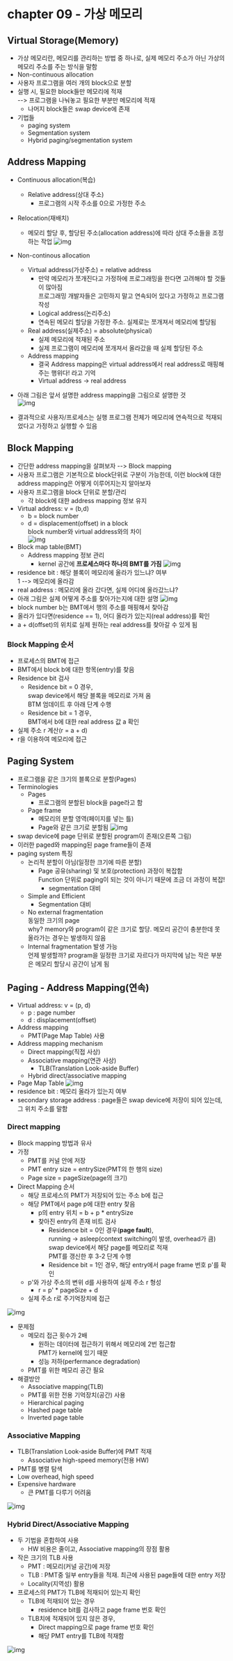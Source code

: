 # chapter 09 - 가상 메모리
## Virtual Storage(Memory)
- 가상 메모리란, 메모리를 관리하는 방법 중 하나로, 실제 메모리 주소가 아닌 가상의 메모리 주소를 주는 방식을 말함
- Non-continuous allocation
- 사용자 프로그램을 여러 개의 block으로 분할
- 실행 시, 필요한 block들만 메모리에 적재  
  --> 프로그램을 나눠놓고 필요한 부분만 메모리에 적재
  - 나머지 block들은 swap device에 존재
- 기법들
  - paging system
  - Segmentation system
  - Hybrid paging/segmentation system 

## Address Mapping
- Continuous allocation(복습)
  - Relative address(상대 주소)
    - 프로그램의 시작 주소를 0으로 가정한 주소
- Relocation(재배치)
  - 메모리 할당 후, 할당된 주소(allocation address)에 따라 상대 주소들을 조정하는 작업
![img](https://github.com/koni114/TIL/blob/master/Operating-System/img/os_87.JPG)

- Non-continous allocation
  - Virtual address(가상주소) = relative address
    - 만약 메모리가 쪼개진다고 가정하에 프로그래밍을 한다면 고려해야 할 것들이 많아짐  
      프로그래밍 개발자들은 고민하지 말고 연속되어 있다고 가정하고 프로그램 작성 
    - Logical address(논리주소) 
    - 연속된 메모리 할당을 가정한 주소. 실제로는 쪼개져서 메모리에 할당됨
  - Real address(실제주소) = absolute(physical)
    - 실제 메모리에 적재된 주소
    - 실제 프로그램이 메모리에 쪼개져서 올라갔을 때 실제 할당된 주소
  - Address mapping
    - 결국 Address mapping은 virtual address에서 real address로 매핑해 주는 행위다! 라고 기억  
    - Virtual address -> real address  
- 아래 그림은 앞서 설명한 address mapping을 그림으로 설명한 것     
![img](https://github.com/koni114/TIL/blob/master/Operating-System/img/os_88.JPG)
- 결과적으로 사용자/프로세스는 실행 프로그램 전체가 메모리에 연속적으로 적재되었다고 가정하고 실행할 수 있음

## Block Mapping
- 간단한 address mapping을 살펴보자 --> Block mapping
- 사용자 프로그램은 기본적으로 block단위로 구분이 가능한데, 이런 block에 대한 address mapping은 어떻게 이루어지는지 알아보자  
- 사용자 프로그램을 block 단위로 분할/관리 
  - 각 block에 대한 address mapping 정보 유지
- Virtual address: v = (b,d)
  - b = block number
  - d = displacement(offset) in a block  
    block number와 virtual address와의 차이  
![img](https://github.com/koni114/TIL/blob/master/Operating-System/img/os_89.JPG)
- Block map table(BMT)
  - Address mapping 정보 관리
    - kernel 공간에 <b>프로세스마다 하나의 BMT를 가짐</b>
![img](https://github.com/koni114/TIL/blob/master/Operating-System/img/os_90.JPG)
- residence bit : 해당 블록이 메모리에 올라가 있느냐? 여부  
  1 --> 메모리에 올라감
- real address : 메모리에 올라 갔다면, 실제 어디에 올라갔느냐? 
- 아래 그림은 실제 어떻게 주소를 찾아가는지에 대한 설명
![img](https://github.com/koni114/TIL/blob/master/Operating-System/img/os_91.JPG)
- block number b는 BMT에서 행의 주소를 매핑해서 찾아감
- 올라가 있다면(residence == 1), 어디 올라가 있는지(real address)를 확인
- a + d(offset)의 위치로 실제 원하는 real address를 찾아갈 수 있게 됨

### Block Mapping 순서
- 프로세스의 BMT에 접근
- BMT에서 block b에 대한 항목(entry)를 찾음
- Residence bit 검사
  - Residence bit = 0 경우,  
    swap device에서 해당 블록을 메모리로 가져 옴  
    BTM 엄데이트 후 아래 단계 수행
  - Residence bit = 1 경우,  
    BMT에서 b에 대한 real address 값 a 확인
- 실제 주소 r 계산(r = a + d)
- r을 이용하여 메모리에 접근

## Paging System
- 프로그램을 같은 크기의 블록으로 분할(Pages)
- Terminologies
  - Pages
    - 프로그램의 분할된 block을 page라고 함
  - Page frame  
    - 메모리의 분할 영역(페이지를 넣는 틀)
    - Page와 같은 크기로 분할됨 
![img](https://github.com/koni114/TIL/blob/master/Operating-System/img/os_92.JPG)
- swap device에 page 단위로 분할된 program이 존재(오른쪽 그림)
- 이러한 paged와 mapping된 page frame들이 존재
- paging system 특징
  - 논리적 분할이 아님(일정한 크기에 따른 분할) 
    - Page 공유(sharing) 및 보호(protection) 과정이 복잡함  
      Function 단위로 paging이 되는 것이 아니기 때문에 조금 더 과정이 복잡!
      - segmentation 대비
  - Simple and Efficient
    - Segmentation 대비
  - No external fragmentation  
  동일한 크기의 page  
  why? memory와 program이 같은 크기로 할당. 메모리 공간이 충분한데 못 올라가는 경우는 발생하지 않음  
  - Internal fragmentation 발생 가능  
    언제 발생할까? program을 일정한 크기로 자르다가 마지막에 남는 작은 부분은 메모리 할당시 공간이 남게 됨       

## Paging - Address Mapping(연속)
- Virtual address: v = (p, d)
  - p : page number
  - d : displacement(offset)
- Address mapping 
  - PMT(Page Map Table) 사용
- Address mapping mechanism
  - Direct mapping(직접 사상)
  - Associative mapping(연관 사상)
    - TLB(Translation Look-aside Buffer)
  - Hybrid direct/associative mapping       
- Page Map Table
![img](https://github.com/koni114/TIL/blob/master/Operating-System/img/os_93.JPG)
- residence bit : 메모리 올라가 있는지 여부
- secondary storage address : page들은 swap device에 저장이 되어 있는데, 그 위치 주소를 말함

### Direct mapping
  - Block mapping 방법과 유사
  - 가정
    - PMT를 커널 안에 저장
    - PMT entry size = entrySize(PMT의 한 행의 size)
    - Page size = pageSize(page의 크기)   
- Direct Mapping 순서 
  - 해당 프로세스의 PMT가 저장되어 있는 주소 b에 접근
  - 해당 PMT에서 page p에 대한 entry 찾음
    - p의 entry 위치 = b + p * entrySize
    - 찾아진 entry의 존재 비트 검사
      - Residence bit = 0인 경우(<b>page fault</b>),  
        running -> asleep(context switching이 발생, overhead가 큼)
        swap device에서 해당 page를 메모리로 적재  
        PMT를 갱신한 후 3-2 단계 수행
      - Residence bit = 1인 경우,
        해당 entry에서 page frame 번호 p'를 확인
  - p'와 가상 주소의 변위 d를 사용하여 실제 주소 r 형성
    - r = p' * pageSize + d
  - 실제 주소 r로 주기억장치에 접근  
  

![img](https://github.com/koni114/TIL/blob/master/Operating-System/img/os_94.JPG)
- 문제점
  - 메모리 접근 횟수가 2배
    - 원하는 데이터에 접근하기 위해서 메모리에 2번 접근함  
      PMT가 kernel에 있기 때문 
    - 성능 저하(perfermance degradation)
  - PMT를 위한 메모리 공간 필요
- 해결방안
  - Associative mapping(TLB) 
  - PMT를 위한 전용 기억장치(공간) 사용
  - Hierarchical paging
  - Hashed page table
  - Inverted page table    

### Associative Mapping
- TLB(Translation Look-aside Buffer)에 PMT 적재
  - Associative high-speed memory(전용 HW)
- PMT를 병렬 탐색
- Low overhead, high speed  
- Expensive hardware
  - 큰 PMT를 다루기 어려움 

![img](https://github.com/koni114/TIL/blob/master/Operating-System/img/os_96.JPG)

### Hybrid Direct/Associative Mapping
- 두 기법을 혼합하여 사용
  - HW 비용은 줄이고, Associative mapping의 장점 활용
- 작은 크기의 TLB 사용
  - PMT : 메모리(커널 공간)에 저장
  - TLB : PMT중 일부 entry들을 적재. 최근에 사용된 page들에 대한 entry 저장
  - Locality(지역성) 활용
- 프로세스의 PMT가 TLB에 적재되어 있는지 확인
  - TLB에 적재되어 있는 경우
    - residence bit를 검사하고 page frame 번호 확인
  - TLB치에 적재되어 있지 않은 경우,
    - Direct mapping으로 page frame 번호 확인
    - 해당 PMT entry를 TLB에 적재함   

![img](https://github.com/koni114/TIL/blob/master/Operating-System/img/os_97.JPG)
